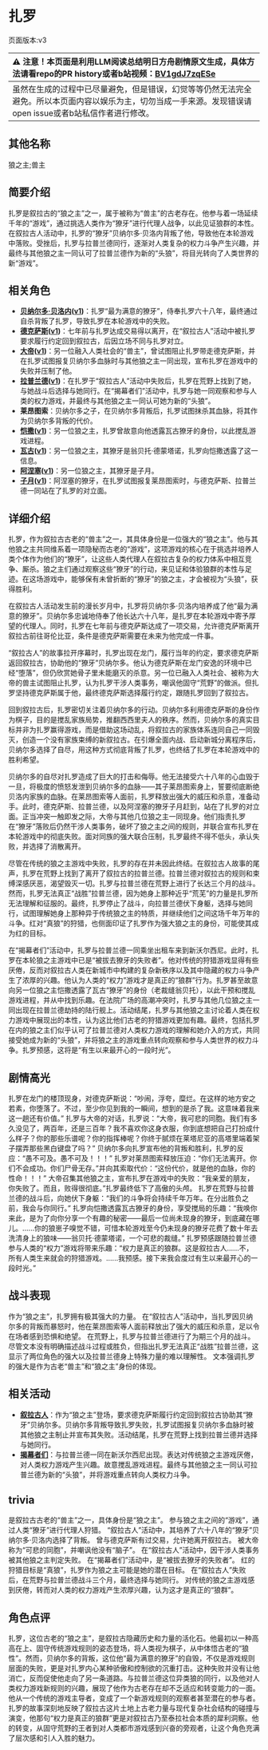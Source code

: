 # 扎罗
页面版本:v3
 

| :warning: 注意！本页面是利用LLM阅读总结明日方舟剧情原文生成，具体方法请看repo的PR history或者b站视频：[BV1gdJ7zqESe](https://www.bilibili.com/video/BV1gdJ7zqESe/)         |
|:----------------------------|
| 虽然在生成的过程中已尽量避免，但是错误，幻觉等等仍然无法完全避免。所以本页面内容以娱乐为主，切勿当成一手来源。发现错误请open issue或者b站私信作者进行修改。|



## 其他名称
狼之主;兽主
## 简要介绍
扎罗是叙拉古的“狼之主”之一，属于被称为“兽主”的古老存在。他参与着一场延续千年的“游戏”，通过挑选人类作为“獠牙”进行代理人战争，以此见证狼群的本性。在叙拉古人活动中，扎罗的“獠牙”贝纳尔多·贝洛内背叛了他，导致他在本轮游戏中落败。受挫后，扎罗与拉普兰德同行，逐渐对人类复杂的权力斗争产生兴趣，并最终与其他狼之主一同认可了拉普兰德作为新的“头狼”，将目光转向了人类世界的新“游戏”。
## 相关角色
-   **[贝纳尔多·贝洛内](extended_char_55896c.md)([v1](../chars/extended_char_55896c.md))**：扎罗“最为满意的獠牙”，侍奉扎罗六十八年，最终通过自杀背叛了扎罗，导致扎罗在本轮游戏中的失败。
-   **[德克萨斯](char_102_texas.md)([v1](../chars/char_102_texas.md))**：七年前与扎罗达成交易得以离开，在“叙拉古人”活动中被扎罗要求履行约定回到叙拉古，后因立场不同与扎罗对立。
-   **[大帝](extended_char_da_di.md)([v1](../chars/extended_char_da_di.md))**：另一位融入人类社会的“兽主”，曾试图阻止扎罗带走德克萨斯，并在扎罗试图报复贝纳尔多血脉时与其他狼之主一同出现，宣布扎罗在游戏中的失败并压制了他。
-   **[拉普兰德](char_140_whitew.md)([v1](../chars/char_140_whitew.md))**：在扎罗于“叙拉古人”活动中失败后，扎罗在荒野上找到了她，与她战斗后选择与她同行。在“揭幕者们”活动中，扎罗与她一同观察和参与人类的权力游戏，并最终与其他狼之主一同认可她为新的“头狼”。
-   **莱昂图索**：贝纳尔多之子，在贝纳尔多背叛后，扎罗试图抹杀其血脉，将其作为贝纳尔多背叛的代价。
-   **[恺撒](extended_char_kai_sa.md)([v1](../chars/extended_char_kai_sa.md))**：另一位狼之主，扎罗曾故意向他透露瓦古獠牙的身份，以此搅乱游戏进程。
-   **[瓦古](extended_char_wa_gu.md)([v1](../chars/extended_char_wa_gu.md))**：另一位狼之主，其獠牙是翁贝托·德蒙塔诺，扎罗向恺撒透露了这一信息。
-   **[阿涅塞](extended_char_a_nie_sai.md)([v1](../chars/extended_char_a_nie_sai.md))**：另一位狼之主，其獠牙是子月。
-   **[子月](char_4014_lunacu.md)([v1](../chars/char_4014_lunacu.md))**：阿涅塞的獠牙，在扎罗试图报复莱昂图索时，与德克萨斯、拉普兰德一同站在了扎罗的对立面。
## 详细介绍
扎罗，作为叙拉古古老的“兽主”之一，其具体身份是一位强大的“狼之主”。他与其他狼之主共同维系着一项隐秘而古老的“游戏”，这项游戏的核心在于挑选并培养人类个体作为他们的“獠牙”，让这些人类代理人在叙拉古复杂的权力体系中相互竞争、厮杀。狼之主们通过观察这些“獠牙”的行动，来见证和体验狼群的本性与足迹。在这场游戏中，能够保有未曾折断的“獠牙”的狼之主，才会被视为“头狼”，获得胜利。

在叙拉古人活动发生前的漫长岁月中，扎罗将贝纳尔多·贝洛内培养成了他“最为满意的獠牙”。贝纳尔多忠诚地侍奉了他长达六十八年，是扎罗在本轮游戏中寄予厚望的代理人。同时，扎罗在七年前与德克萨斯达成了一项交易，允许德克萨斯离开叙拉古前往哥伦比亚，条件是德克萨斯需要在未来为他完成一件事。

“叙拉古人”的故事拉开序幕时，扎罗出现在龙门，履行当年的约定，要求德克萨斯返回叙拉古，协助他的“獠牙”贝纳尔多。他认为德克萨斯在龙门安逸的环境中已经“堕落”，但仍欣赏她骨子里未能磨灭的杀意。另一位已融入人类社会、被称为大帝的兽主试图阻止扎罗，认为扎罗干涉人类事务，嘲讽他固守“荒野”的做派。但扎罗坚持德克萨斯属于他，最终德克萨斯选择履行约定，跟随扎罗回到了叙拉古。

回到叙拉古后，扎罗密切关注着贝纳尔多的行动。贝纳尔多利用德克萨斯的身份作为棋子，目的是搅乱家族局势，推翻西西里夫人的秩序。然而，贝纳尔多的真实目标并非为扎罗赢得游戏，而是借助这场动乱，将叙拉古的家族体系连同自己一同毁灭，创造一个没有家族束缚的新叙拉古。在引爆全面内战、启动新城分离程序后，贝纳尔多选择了自尽，用这种方式彻底背叛了扎罗，也终结了扎罗在本轮游戏中的胜利希望。

贝纳尔多的自尽对扎罗造成了巨大的打击和侮辱。他无法接受六十八年的心血毁于一旦，将极度的愤怒发泄到贝纳尔多的血脉——其子莱昂图索身上，誓要彻底断绝贝洛内家族的血脉。在莱昂图索等人面前，扎罗释放出强大的威压和杀意，准备动手。此时，德克萨斯、拉普兰德，以及阿涅塞的獠牙子月赶到，站在了扎罗的对立面。正当冲突一触即发之际，大帝与其他几位狼之主一同现身。他们指责扎罗在“獠牙”落败后仍然干涉人类事务，破坏了狼之主之间的规则，并联合宣布扎罗在本轮游戏中的彻底失败。面对同族的强大联合压制，扎罗最终不得不低头，承认失败，并选择了消散离开。

尽管在传统的狼之主游戏中失败，扎罗的存在并未因此终结。在叙拉古人故事的尾声，扎罗在荒野上找到了离开了叙拉古的拉普兰德。拉普兰德对叙拉古的规则和束缚深感厌恶，渴望毁灭一切。扎罗与拉普兰德在荒野上进行了长达三个月的战斗。然而，扎罗无法真正“战胜”拉普兰德，因为她身上那种近乎“荒芜”的力量是扎罗所无法理解和征服的。最终，扎罗停止了战斗，向拉普兰德伏下身躯，选择与她同行，试图理解她身上那种异于传统狼之主的特质，并继续他们之间这场千年万年的斗争。红对“真狼”的狩猎，也侧面印证了扎罗作为强大狼之主的身份，可能使其成为红的目标。

在“揭幕者们”活动中，扎罗与拉普兰德一同乘坐出租车来到新沃尔西尼。此时，扎罗在本轮狼之主游戏中已是“被拔去獠牙的失败者”。他对传统的狩猎游戏显得有些厌倦，反而对叙拉古人类在新城市中构建的复杂新秩序以及其中隐藏的权力斗争产生了浓厚的兴趣。他认为人类的“权力”游戏才是真正的“狼群”行为。扎罗甚至故意向另一位狼之主恺撒透露了瓦古“獠牙”的身份（老裁缝翁贝托），以此干预和搅乱游戏进程，并从中找到乐趣。在法院广场的高潮冲突时，扎罗与其他几位狼之主一同出现在拉普兰德劫持的陆行舰上。活动结尾，扎罗与其他狼之主讨论着人类在权力游戏中展现出的本性，认为这比他们古老的狩猎游戏更加有趣。最终，包括扎罗在内的狼之主们似乎认可了拉普兰德对人类权力游戏的理解和她介入的方式，共同接受她成为新的“头狼”，并将狼之主的游戏重点转向观察和参与人类世界的权力斗争。扎罗预感，这将是“有生以来最开心的一段时光”。
## 剧情高光
扎罗在龙门的楼顶现身，对德克萨斯说：“吵闹，浮夸，糜烂。在这样的地方安之若素，你堕落了。不过，至少你见到我的一瞬间，想到的是杀了我。这意味着我来这一趟还有价值。”
扎罗与大帝的对话，扎罗说：“大帝，我可悲的同胞。我们有多久没见了，两百年，还是三百年？我不喜欢你这身衣服，你到底想把自己打扮成什么样子？你的那些乐谱呢？你的指挥棒呢？你终于腻烦在莱塔尼亚的高塔里端着架子摆弄那些黑白键盘了吗？”
贝纳尔多向扎罗宣布他的背叛和胜利，扎罗的反应：“愚不可及。愚不可及！！！”
扎罗对莱昂图索释放压迫：“你们无法离开。你们不会成功。你们尸骨无存。”并向其索取代价：“这份代价，就是他的血脉，你的性命！！！”
大帝召集其他狼之主，宣布扎罗在游戏中的失败：“我亲爱的朋友，你失败了。而且，败得很彻底。”扎罗最终低下了高傲的头颅。
扎罗在荒野与拉普兰德的战斗后，向她伏下身躯：“我们的斗争将会持续千年万年。在分出胜负之前，我会与你同行。”
扎罗向恺撒透露瓦古獠牙的身份，享受搅局的乐趣：“我唤你来此，是为了向你分享一个有趣的秘密——最后一位尚未现身的獠牙，到底藏在哪儿。......你的狼崽子嗅觉不错，可惜本轮游戏至今仍未现身的獠牙花费了数十年去洗清身上的狼味——翁贝托·德蒙塔诺，一个可悲的裁缝。”
扎罗预感跟随拉普兰德参与人类的“权力”游戏将带来乐趣：“权力是真正的狼群。这是叙拉古人......不，所有人类生来就会的狩猎游戏。......我预感。接下来我会度过有生以来最开心的一段时光。”
## 战斗表现
作为“狼之主”，扎罗拥有极其强大的力量。
在“叙拉古人”活动中，当扎罗因贝纳尔多的背叛而暴怒时，他在莱昂图索等人面前释放出了强大的威压和杀意，足以令在场者感到恐惧和绝望。
在荒野上，扎罗与拉普兰德进行了为期三个月的战斗。尽管文本没有明确描述战斗过程或胜负，但指出扎罗无法真正“战胜”拉普兰德，这显示了两位角色的强大以及拉普兰德身上特殊力量的难以理解性。
文本强调扎罗的强大是作为古老“兽主”和“狼之主”身份的体现。
## 相关活动
-   **[叙拉古人](../stories/act21side.md)**：作为“狼之主”登场，要求德克萨斯履行约定回到叙拉古协助其“獠牙”贝纳尔多。贝纳尔多背叛导致扎罗失败，扎罗试图报复贝纳尔多血脉时被其他狼之主制止并宣布其失败。活动结尾，扎罗在荒野上找到拉普兰德并选择与她同行。
-   **[揭幕者们](../stories/act38side.md)**：与拉普兰德一同在新沃尔西尼出现。表达对传统狼之主游戏厌倦，对人类权力游戏产生兴趣。故意搅乱游戏进程。最终与其他狼之主一同认可拉普兰德为新的“头狼”，并将游戏重点转向人类权力斗争。
## trivia
是叙拉古古老的“兽主”之一，具体身份是“狼之主”。
参与狼之主之间的“游戏”，通过人类“獠牙”进行代理人狩猎。
“叙拉古人”活动中，其培养了六十八年的“獠牙”贝纳尔多·贝洛内选择了背叛。
曾与德克萨斯有过交易，允许她离开叙拉古。
被大帝称为“可悲的同胞”，并嘲讽他没有“脑子”。
在“叙拉古人”活动中，因干涉人类事务被其他狼之主判定失败。
在“揭幕者们”活动中，是“被拔去獠牙的失败者”。
红的狩猎目标是“真狼”，扎罗作为狼之主可能是她的潜在目标。
在“叙拉古人”失败后，在荒野与拉普兰德战斗三个月，最终选择与她同行。
对传统的狼之主游戏感到厌倦，转而对人类的权力游戏产生浓厚兴趣，认为这才是真正的“狼群”。
## 角色点评
扎罗，这位古老的“狼之主”，是叙拉古隐藏历史和力量的活化石。他最初以一种高高在上、固守传统游戏规则的姿态登场，将人类视为棋子，从中体悟古老的“狼性”。然而，贝纳尔多的背叛，这位他“最为满意的獠牙”的自毁，不仅是游戏规则层面的失败，更是对扎罗内心某种骄傲和控制欲的沉重打击。这种失败并没有让他消亡，反而促使他走向了另一条道路。与拉普兰德这位异类狼的同行，以及他对人类权力游戏新规则的兴趣，展现了他作为古老存在却不乏适应和转变能力的一面。他从一个传统的游戏主导者，变成了一个新游戏规则的观察者甚至潜在的参与者。扎罗的故事深刻地反映了叙拉古这片土地上古老力量与现代复杂社会结构的碰撞与演变，他那句“权力是真正的狼群”更是对叙拉古乃至泰拉社会本质的犀利洞察。他的转变，从固守荒野的王者到对人类都市游戏感到兴奋的旁观者，让这个角色充满了层次感和引人入胜的魅力。